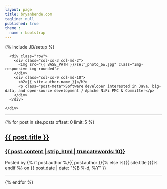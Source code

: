 ```yaml
---
layout: page
title: bryanbende.com
tagline: null
published: true
theme :
  name : bootstrap
---
```


{% include JB/setup %}

<div class="row">
  <div class="col-md-11">
    <div class="well">

      <div class="row">
        <div class="col-xs-3 col-md-2">
          <img src="{{ BASE_PATH }}/self_photo_bw.jpg" class="img-responsive img-rounded">
        </div>
        <div class="col-xs-9 col-md-10">
          <h2>{{ site.author.name }}</h2>
          <p class="post-meta">Software developer interested in Java, big-data, and open-source development / Apache NiFi PMC & Committer</p>
        </div>
      </div>

    </div>
  </div>
</div>

<div class="row">
  <div class="col-md-11">
  <hr/>
  {% for post in site.posts offset: 0 limit: 5  %}
      <div class="post-preview">
        <a href="{{ post.url }}">
          <h2 class="post-title">{{ post.title }}</h2>
          <h3 class="post-subtitle">
              {{ post.content | strip_html | truncatewords:10}}
          </h3>
        </a>
        <p class="post-meta">Posted by {% if post.author %}{{ post.author }}{% else %}{{ site.title }}{% endif %} on {{ post.date | date: "%B %-d, %Y" }}</p>
      </div>
      <hr/>
   {% endfor %}
  </div>
</div>
